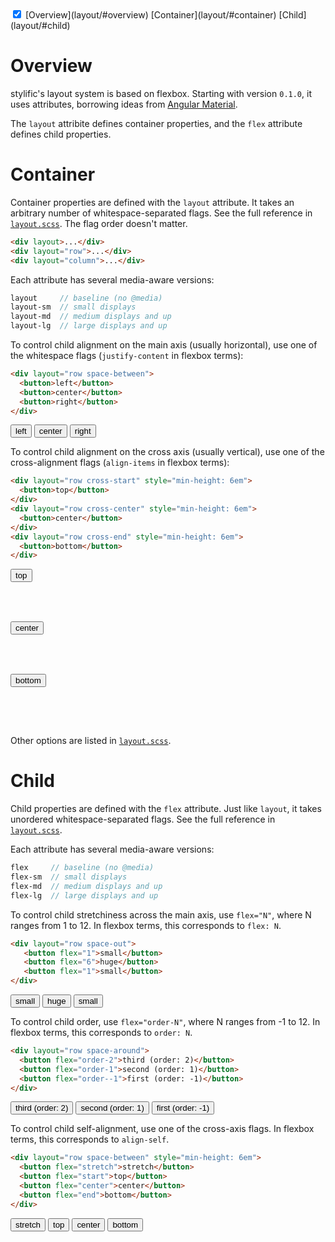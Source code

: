 <!-- TOC -->
<div class="doc-toc" theme="text-accent">
  <input checked id="<%= uniqId() %>" type="checkbox">
  <label for="<%= lastUniqId() %>" theme="accent"></label>
  [Overview](layout/#overview)
  [Container](layout/#container)
  [Child](layout/#child)
</div>

# Overview

stylific's layout system is based on flexbox. Starting with version `0.1.0`, it
uses attributes, borrowing ideas from [Angular
Material](https://material.angularjs.org/latest/#/layout/container).

The `layout` attribite defines container properties, and the `flex` attribute
defines child properties.

# Container

Container properties are defined with the `layout` attribute. It takes an
arbitrary number of whitespace-separated flags. See the full reference in
[`layout.scss`](https://github.com/Mitranim/stylific/tree/master/scss/layout.scss).
The flag order doesn't matter.

```html
<div layout>...</div>
<div layout="row">...</div>
<div layout="column">...</div>
```

Each attribute has several media-aware versions:

```scss
layout     // baseline (no @media)
layout-sm  // small displays
layout-md  // medium displays and up
layout-lg  // large displays and up
```

To control child alignment on the main axis (usually horizontal), use one of the
whitespace flags (`justify-content` in flexbox terms):

```html
<div layout="row space-between">
  <button>left</button>
  <button>center</button>
  <button>right</button>
</div>
```

<div><doc-demo style="display: block">
  <div layout="row space-between">
    <button>left</button>
    <button>center</button>
    <button>right</button>
  </div>
</doc-demo></div>

To control child alignment on the cross axis (usually vertical), use one of the
cross-alignment flags (`align-items` in flexbox terms):

```html
<div layout="row cross-start" style="min-height: 6em">
  <button>top</button>
</div>
<div layout="row cross-center" style="min-height: 6em">
  <button>center</button>
</div>
<div layout="row cross-end" style="min-height: 6em">
  <button>bottom</button>
</div>
```

<div><doc-demo layout="row space-between cross-stretch">
  <div layout="row cross-start" style="min-height: 6em">
    <button>top</button>
  </div>
  <div layout="row cross-center" style="min-height: 6em">
    <button>center</button>
  </div>
  <div layout="row cross-end" style="min-height: 6em">
    <button>bottom</button>
  </div>
</doc-demo></div>

Other options are listed in
[`layout.scss`](https://github.com/Mitranim/stylific/tree/master/scss/layout.scss).

# Child

Child properties are defined with the `flex` attribute. Just like `layout`,
it takes unordered whitespace-separated flags. See the full reference in
[`layout.scss`](https://github.com/Mitranim/stylific/tree/master/scss/layout.scss).

Each attribute has several media-aware versions:

```scss
flex     // baseline (no @media)
flex-sm  // small displays
flex-md  // medium displays and up
flex-lg  // large displays and up
```

To control child stretchiness across the main axis, use `flex="N"`, where N
ranges from 1 to 12. In flexbox terms, this corresponds to `flex: N`.

```html
<div layout="row space-out">
   <button flex="1">small</button>
   <button flex="6">huge</button>
   <button flex="1">small</button>
</div>
```

<div><doc-demo style="display: block">
  <div layout="row space-out">
    <button flex="1">small</button>
    <button flex="6">huge</button>
    <button flex="1">small</button>
  </div>
</doc-demo></div>

To control child order, use `flex="order-N"`, where N ranges from -1 to 12.
In flexbox terms, this corresponds to `order: N`.

```html
<div layout="row space-around">
  <button flex="order-2">third (order: 2)</button>
  <button flex="order-1">second (order: 1)</button>
  <button flex="order--1">first (order: -1)</button>
</div>
```

<div><doc-demo style="display: block">
  <div layout="row space-around">
    <button flex="order-2">third (order: 2)</button>
    <button flex="order-1">second (order: 1)</button>
    <button flex="order--1">first (order: -1)</button>
  </div>
</doc-demo></div>

To control child self-alignment, use one of the cross-axis flags. In flexbox
terms, this corresponds to `align-self`.

```html
<div layout="row space-between" style="min-height: 6em">
  <button flex="stretch">stretch</button>
  <button flex="start">top</button>
  <button flex="center">center</button>
  <button flex="end">bottom</button>
</div>
```

<div><doc-demo style="display: block">
  <div layout="row space-between" style="min-height: 6em">
    <button flex="stretch">stretch</button>
    <button flex="start">top</button>
    <button flex="center">center</button>
    <button flex="end">bottom</button>
  </div>
</doc-demo></div>
